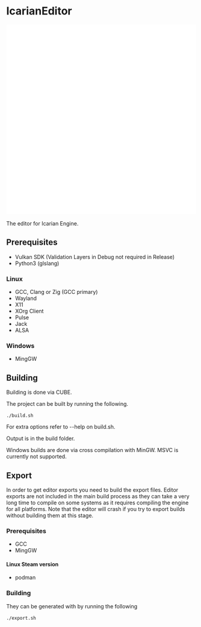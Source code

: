 # IcarianEditor

![image](resources/Icarian_Logo_White.svg)

The editor for Icarian Engine.

## Prerequisites
* Vulkan SDK (Validation Layers in Debug not required in Release)
* Python3 (glslang)
### Linux
* GCC, Clang or Zig (GCC primary)
* Wayland
* X11
* XOrg Client
* Pulse
* Jack
* ALSA
### Windows
* MingGW

## Building

Building is done via CUBE.

The project can be built by running the following.
```
./build.sh
```

For extra options refer to --help on build.sh.

Output is in the build folder.

Windows builds are done via cross compilation with MinGW.
MSVC is currently not supported.

## Export
In order to get editor exports you need to build the export files. Editor exports are not included in the main build process as they can take a very long time to compile on some systems as it requires compiling the engine for all platforms. Note that the editor will crash if you try to export builds without building them at this stage.
### Prerequisites
* GCC
* MingGW
#### Linux Steam version
* podman

### Building
They can be generated with by running the following
```
./export.sh
```